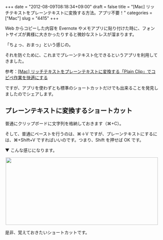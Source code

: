 +++
date = "2012-08-09T08:18:34+09:00"
draft = false
title = "[Mac] リッチテキストをプレーンテキストに変換する方法。アプリ不要！"
categories = ["Mac"]
slug = "4415"
+++

Web からコピーした内容を Evernote やメモアプリに貼り付けた時に、フォントサイズが異様に大きかったりすると微妙なストレスが溜まります。

「ちょっ、おまっ」という感じの。

それを防ぐために、これまでプレーンテキスト化できるというアプリを利用してきました。

参考：<a href="http://rakuishi.com/mac/1365/" target="_blank">[Mac] リッチテキストをプレーンテキストに変換する「Plain Clip」でコピペ作業を快適にする</a>

ですが、アプリを使わずとも標準のショートカットだけでも出来ることを発見しましたのでシェアします。

<h2>プレーンテキストに変換するショートカット</h2>

普通にクリップボードに文字列を格納しておきます（⌘+C）。

そして、普通にペーストを行うのは、⌘＋V ですが、プレーンテキストにするには、⌘+Shift+V ですればいいのです。つまり、Shift を押せば OK です。

▼ こんな感じになります。

<img style="display:block; margin-left:auto; margin-right:auto;" src="/images/2012/08/4415_1.png" border="0" width="500" height="222" />

是非、覚えておきたいショートカットです。
